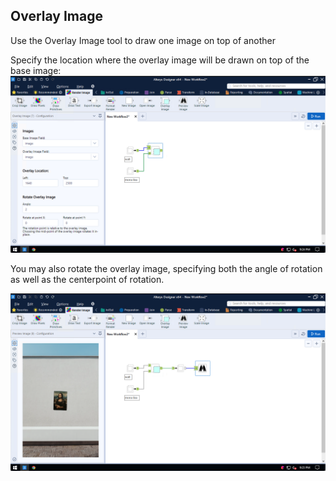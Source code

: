 ## Overlay Image

Use the Overlay Image tool to draw one image on top of another

Specify the location where the overlay image will be drawn on top of the base image:
![](files/overlay_image_1.png)

You may also rotate the overlay image, specifying both the angle of rotation as well as the centerpoint of rotation.

![](files/overlay_image_2.png)